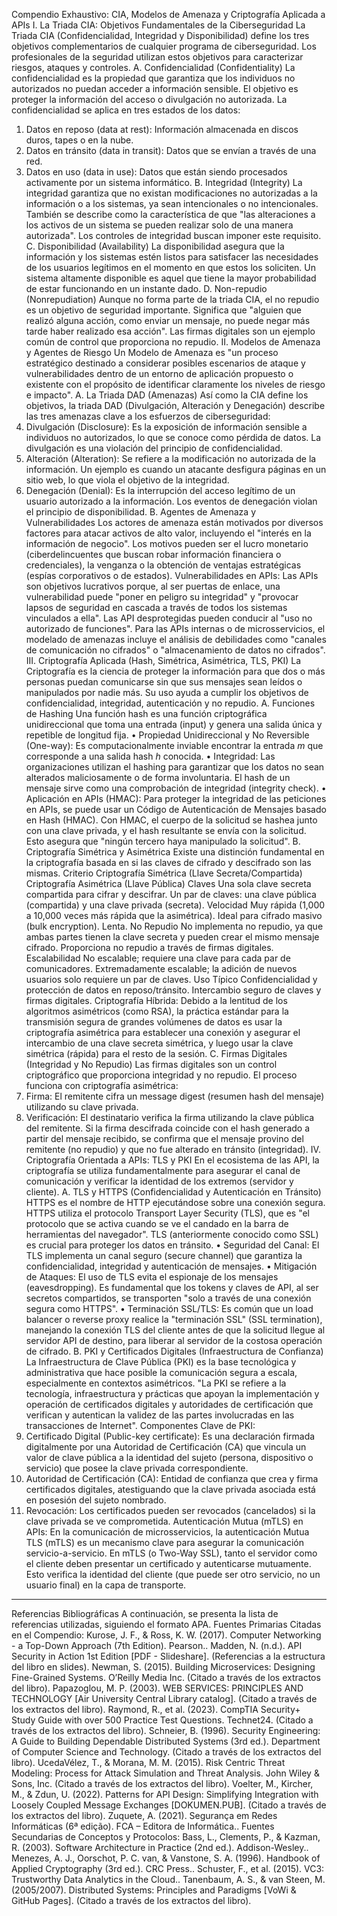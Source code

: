 Compendio Exhaustivo: CIA, Modelos de Amenaza y Criptografía Aplicada a APIs
I. La Triada CIA: Objetivos Fundamentales de la Ciberseguridad
La Triada CIA (Confidencialidad, Integridad y Disponibilidad) define los tres objetivos complementarios de cualquier programa de ciberseguridad. Los profesionales de la seguridad utilizan estos objetivos para caracterizar riesgos, ataques y controles.
A. Confidencialidad (Confidentiality)
La confidencialidad es la propiedad que garantiza que los individuos no autorizados no puedan acceder a información sensible. El objetivo es proteger la información del acceso o divulgación no autorizada.
La confidencialidad se aplica en tres estados de los datos:
1. Datos en reposo (data at rest): Información almacenada en discos duros, tapes o en la nube.
2. Datos en tránsito (data in transit): Datos que se envían a través de una red.
3. Datos en uso (data in use): Datos que están siendo procesados activamente por un sistema informático.
B. Integridad (Integrity)
La integridad garantiza que no existan modificaciones no autorizadas a la información o a los sistemas, ya sean intencionales o no intencionales. También se describe como la característica de que "las alteraciones a los activos de un sistema se pueden realizar solo de una manera autorizada". Los controles de integridad buscan imponer este requisito.
C. Disponibilidad (Availability)
La disponibilidad asegura que la información y los sistemas estén listos para satisfacer las necesidades de los usuarios legítimos en el momento en que estos los soliciten. Un sistema altamente disponible es aquel que tiene la mayor probabilidad de estar funcionando en un instante dado.
D. Non-repudio (Nonrepudiation)
Aunque no forma parte de la triada CIA, el no repudio es un objetivo de seguridad importante. Significa que "alguien que realizó alguna acción, como enviar un mensaje, no puede negar más tarde haber realizado esa acción". Las firmas digitales son un ejemplo común de control que proporciona no repudio.
II. Modelos de Amenaza y Agentes de Riesgo
Un Modelo de Amenaza es "un proceso estratégico destinado a considerar posibles escenarios de ataque y vulnerabilidades dentro de un entorno de aplicación propuesto o existente con el propósito de identificar claramente los niveles de riesgo e impacto".
A. La Triada DAD (Amenazas)
Así como la CIA define los objetivos, la triada DAD (Divulgación, Alteración y Denegación) describe las tres amenazas clave a los esfuerzos de ciberseguridad:
1. Divulgación (Disclosure): Es la exposición de información sensible a individuos no autorizados, lo que se conoce como pérdida de datos. La divulgación es una violación del principio de confidencialidad.
2. Alteración (Alteration): Se refiere a la modificación no autorizada de la información. Un ejemplo es cuando un atacante desfigura páginas en un sitio web, lo que viola el objetivo de la integridad.
3. Denegación (Denial): Es la interrupción del acceso legítimo de un usuario autorizado a la información. Los eventos de denegación violan el principio de disponibilidad.
B. Agentes de Amenaza y Vulnerabilidades
Los actores de amenaza están motivados por diversos factores para atacar activos de alto valor, incluyendo el "interés en la información de negocio". Los motivos pueden ser el lucro monetario (ciberdelincuentes que buscan robar información financiera o credenciales), la venganza o la obtención de ventajas estratégicas (espías corporativos o de estados).
Vulnerabilidades en APIs: Las APIs son objetivos lucrativos porque, al ser puertas de enlace, una vulnerabilidad puede "poner en peligro su integridad" y "provocar lapsos de seguridad en cascada a través de todos los sistemas vinculados a ella". Las API desprotegidas pueden conducir al "uso no autorizado de funciones". Para las APIs internas o de microsservicios, el modelado de amenazas incluye el análisis de debilidades como "canales de comunicación no cifrados" o "almacenamiento de datos no cifrados".
III. Criptografía Aplicada (Hash, Simétrica, Asimétrica, TLS, PKI)
La Criptografía es la ciencia de proteger la información para que dos o más personas puedan comunicarse sin que sus mensajes sean leídos o manipulados por nadie más. Su uso ayuda a cumplir los objetivos de confidencialidad, integridad, autenticación y no repudio.
A. Funciones de Hashing
Una función hash es una función criptográfica unidireccional que toma una entrada (input) y genera una salida única y repetible de longitud fija.
• Propiedad Unidireccional y No Reversible (One-way): Es computacionalmente inviable encontrar la entrada $m$ que corresponde a una salida hash $h$ conocida.
• Integridad: Las organizaciones utilizan el hashing para garantizar que los datos no sean alterados maliciosamente o de forma involuntaria. El hash de un mensaje sirve como una comprobación de integridad (integrity check).
• Aplicación en APIs (HMAC): Para proteger la integridad de las peticiones en APIs, se puede usar un Código de Autenticación de Mensajes basado en Hash (HMAC). Con HMAC, el cuerpo de la solicitud se hashea junto con una clave privada, y el hash resultante se envía con la solicitud. Esto asegura que "ningún tercero haya manipulado la solicitud".
B. Criptografía Simétrica y Asimétrica
Existe una distinción fundamental en la criptografía basada en si las claves de cifrado y descifrado son las mismas.
Criterio
Criptografía Simétrica (Llave Secreta/Compartida)
Criptografía Asimétrica (Llave Pública)
Claves
Una sola clave secreta compartida para cifrar y descifrar.
Un par de claves: una clave pública (compartida) y una clave privada (secreta).
Velocidad
Muy rápida (1,000 a 10,000 veces más rápida que la asimétrica). Ideal para cifrado masivo (bulk encryption).
Lenta.
No Repudio
No implementa no repudio, ya que ambas partes tienen la clave secreta y pueden crear el mismo mensaje cifrado.
Proporciona no repudio a través de firmas digitales.
Escalabilidad
No escalable; requiere una clave para cada par de comunicadores.
Extremadamente escalable; la adición de nuevos usuarios solo requiere un par de claves.
Uso Típico
Confidencialidad y protección de datos en reposo/tránsito.
Intercambio seguro de claves y firmas digitales.
Criptografía Híbrida: Debido a la lentitud de los algoritmos asimétricos (como RSA), la práctica estándar para la transmisión segura de grandes volúmenes de datos es usar la criptografía asimétrica para establecer una conexión y asegurar el intercambio de una clave secreta simétrica, y luego usar la clave simétrica (rápida) para el resto de la sesión.
C. Firmas Digitales (Integridad y No Repudio)
Las firmas digitales son un control criptográfico que proporciona integridad y no repudio. El proceso funciona con criptografía asimétrica:
1. Firma: El remitente cifra un message digest (resumen hash del mensaje) utilizando su clave privada.
2. Verificación: El destinatario verifica la firma utilizando la clave pública del remitente. Si la firma descifrada coincide con el hash generado a partir del mensaje recibido, se confirma que el mensaje provino del remitente (no repudio) y que no fue alterado en tránsito (integridad).
IV. Criptografía Orientada a APIs: TLS y PKI
En el ecosistema de las API, la criptografía se utiliza fundamentalmente para asegurar el canal de comunicación y verificar la identidad de los extremos (servidor y cliente).
A. TLS y HTTPS (Confidencialidad y Autenticación en Tránsito)
HTTPS es el nombre de HTTP ejecutándose sobre una conexión segura. HTTPS utiliza el protocolo Transport Layer Security (TLS), que es "el protocolo que se activa cuando se ve el candado en la barra de herramientas del navegador". TLS (anteriormente conocido como SSL) es crucial para proteger los datos en tránsito.
• Seguridad del Canal: El TLS implementa un canal seguro (secure channel) que garantiza la confidencialidad, integridad y autenticación de mensajes.
• Mitigación de Ataques: El uso de TLS evita el espionaje de los mensajes (eavesdropping). Es fundamental que los tokens y claves de API, al ser secretos compartidos, se transporten "solo a través de una conexión segura como HTTPS".
• Terminación SSL/TLS: Es común que un load balancer o reverse proxy realice la "terminación SSL" (SSL termination), manejando la conexión TLS del cliente antes de que la solicitud llegue al servidor API de destino, para liberar al servidor de la costosa operación de cifrado.
B. PKI y Certificados Digitales (Infraestructura de Confianza)
La Infraestructura de Clave Pública (PKI) es la base tecnológica y administrativa que hace posible la comunicación segura a escala, especialmente en contextos asimétricos.
"La PKI se refiere a la tecnología, infraestructura y prácticas que apoyan la implementación y operación de certificados digitales y autoridades de certificación que verifican y autentican la validez de las partes involucradas en las transacciones de Internet".
Componentes Clave de PKI:
1. Certificado Digital (Public-key certificate): Es una declaración firmada digitalmente por una Autoridad de Certificación (CA) que vincula un valor de clave pública a la identidad del sujeto (persona, dispositivo o servicio) que posee la clave privada correspondiente.
2. Autoridad de Certificación (CA): Entidad de confianza que crea y firma certificados digitales, atestiguando que la clave privada asociada está en posesión del sujeto nombrado.
3. Revocación: Los certificados pueden ser revocados (cancelados) si la clave privada se ve comprometida.
Autenticación Mutua (mTLS) en APIs: En la comunicación de microsservicios, la autenticación Mutua TLS (mTLS) es un mecanismo clave para asegurar la comunicación servicio-a-servicio. En mTLS (o Two-Way SSL), tanto el servidor como el cliente deben presentar un certificado y autenticarse mutuamente. Esto verifica la identidad del cliente (que puede ser otro servicio, no un usuario final) en la capa de transporte.

--------------------------------------------------------------------------------
Referencias Bibliográficas
A continuación, se presenta la lista de referencias utilizadas, siguiendo el formato APA.
Fuentes Primarias Citadas en el Compendio:
Kurose, J. F., & Ross, K. W. (2017). Computer Networking - a Top-Down Approach (7th Edition). Pearson..
Madden, N. (n.d.). API Security in Action 1st Edition [PDF - Slideshare]. (Referencias a la estructura del libro en slides).
Newman, S. (2015). Building Microservices: Designing Fine-Grained Systems. O’Reilly Media Inc. (Citado a través de los extractos del libro).
Papazoglou, M. P. (2003). WEB SERVICES: PRINCIPLES AND TECHNOLOGY [Air University Central Library catalog]. (Citado a través de los extractos del libro).
Raymond, R., et al. (2023). CompTIA Security+ Study Guide with over 500 Practice Test Questions. Technet24. (Citado a través de los extractos del libro).
Schneier, B. (1996). Security Engineering: A Guide to Building Dependable Distributed Systems (3rd ed.). Department of Computer Science and Technology. (Citado a través de los extractos del libro).
UcedaVélez, T., & Morana, M. M. (2015). Risk Centric Threat Modeling: Process for Attack Simulation and Threat Analysis. John Wiley & Sons, Inc. (Citado a través de los extractos del libro).
Voelter, M., Kircher, M., & Zdun, U. (2022). Patterns for API Design: Simplifying Integration with Loosely Coupled Message Exchanges [DOKUMEN.PUB]. (Citado a través de los extractos del libro).
Zuquete, A. (2021). Segurança em Redes Informáticas (6ª edição). FCA – Editora de Informática..
Fuentes Secundarias de Conceptos y Protocolos:
Bass, L., Clements, P., & Kazman, R. (2003). Software Architecture in Practice (2nd ed.). Addison-Wesley..
Menezes, A. J., Oorschot, P. C. van, & Vanstone, S. A. (1996). Handbook of Applied Cryptography (3rd ed.). CRC Press..
Schuster, F., et al. (2015). VC3: Trustworthy Data Analytics in the Cloud..
Tanenbaum, A. S., & van Steen, M. (2005/2007). Distributed Systems: Principles and Paradigms [VoWi & GitHub Pages]. (Citado a través de los extractos del libro).
